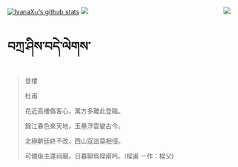 [![IvanaXu's github stats](https://github-readme-stats.vercel.app/api?username=IvanaXu&show_icons=true&theme=vue-dark)](https://github.com/anuraghazra/github-readme-stats)
<img align="right" src="https://github-readme-stats.vercel.app/api/top-langs/?username=IvanaXu&langs_count=7&theme=graywhite" />
<img src="https://github-readme-stats.vercel.app/api/wakatime?username=IvanaXu&layout=compact&langs_count=6&theme=vue-dark&&custom_title=Programming Times(Jul 29 2021-)" />
# བཀྲ་ཤིས་བདེ་ལེགས་
> 登樓
> 
> 杜甫
> 
> 花近高樓傷客心，萬方多難此登臨。
> 
> 錦江春色來天地，玉壘浮雲變古今。
> 
> 北極朝廷終不改，西山寇盜莫相侵。
> 
> 可憐後主還祠廟，日暮聊爲樑甫吟。(樑甫 一作：樑父)
>